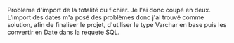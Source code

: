 Probleme d'import de la totalité du fichier. Je l'ai donc coupé en deux.
L'import des dates m'a posé des problèmes donc j'ai trouvé comme solution, afin de finaliser le projet, d'utiliser le type Varchar en base puis les convertir en Date dans la requete SQL.
